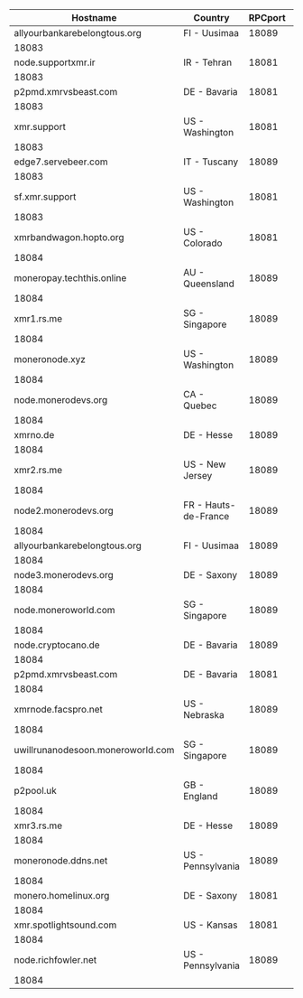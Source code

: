 Hostname | Country | RPCport | P2Pport
--- | --- | --- | ---
allyourbankarebelongtous.org | FI - Uusimaa | 18089
 | 18083
node.supportxmr.ir | IR - Tehran | 18081
 | 18083
p2pmd.xmrvsbeast.com | DE - Bavaria | 18081
 | 18083
xmr.support | US - Washington | 18081
 | 18083
edge7.servebeer.com | IT - Tuscany | 18089
 | 18083
sf.xmr.support | US - Washington | 18081
 | 18083
xmrbandwagon.hopto.org | US - Colorado | 18081
 | 18084
moneropay.techthis.online | AU - Queensland | 18089
 | 18084
xmr1.rs.me | SG - Singapore | 18089
 | 18084
moneronode.xyz | US - Washington | 18089
 | 18084
node.monerodevs.org | CA - Quebec | 18089
 | 18084
xmrno.de | DE - Hesse | 18089
 | 18084
xmr2.rs.me | US - New Jersey | 18089
 | 18084
node2.monerodevs.org | FR - Hauts-de-France | 18089
 | 18084
allyourbankarebelongtous.org | FI - Uusimaa | 18089
 | 18084
node3.monerodevs.org | DE - Saxony | 18089
 | 18084
node.moneroworld.com | SG - Singapore | 18089
 | 18084
node.cryptocano.de | DE - Bavaria | 18089
 | 18084
p2pmd.xmrvsbeast.com | DE - Bavaria | 18081
 | 18084
xmrnode.facspro.net | US - Nebraska | 18089
 | 18084
uwillrunanodesoon.moneroworld.com | SG - Singapore | 18089
 | 18084
p2pool.uk | GB - England | 18089
 | 18084
xmr3.rs.me | DE - Hesse | 18089
 | 18084
moneronode.ddns.net | US - Pennsylvania | 18089
 | 18084
monero.homelinux.org | DE - Saxony | 18081
 | 18084
xmr.spotlightsound.com | US - Kansas | 18081
 | 18084
node.richfowler.net | US - Pennsylvania | 18089
 | 18084
